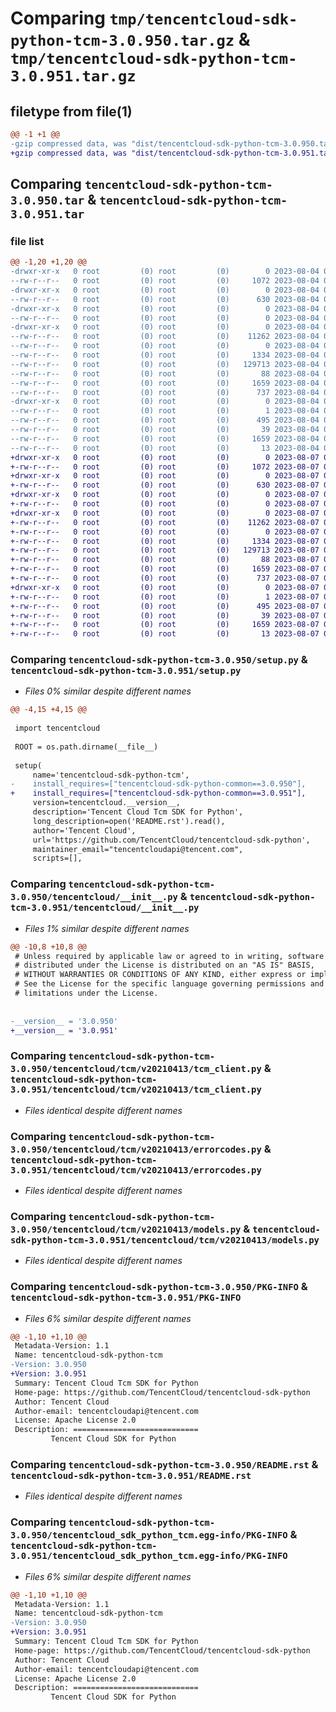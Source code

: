 # Comparing `tmp/tencentcloud-sdk-python-tcm-3.0.950.tar.gz` & `tmp/tencentcloud-sdk-python-tcm-3.0.951.tar.gz`

## filetype from file(1)

```diff
@@ -1 +1 @@
-gzip compressed data, was "dist/tencentcloud-sdk-python-tcm-3.0.950.tar", last modified: Fri Aug  4 00:35:18 2023, max compression
+gzip compressed data, was "dist/tencentcloud-sdk-python-tcm-3.0.951.tar", last modified: Mon Aug  7 00:34:57 2023, max compression
```

## Comparing `tencentcloud-sdk-python-tcm-3.0.950.tar` & `tencentcloud-sdk-python-tcm-3.0.951.tar`

### file list

```diff
@@ -1,20 +1,20 @@
-drwxr-xr-x   0 root         (0) root         (0)        0 2023-08-04 00:35:18.000000 tencentcloud-sdk-python-tcm-3.0.950/
--rw-r--r--   0 root         (0) root         (0)     1072 2023-08-04 00:35:18.000000 tencentcloud-sdk-python-tcm-3.0.950/setup.py
-drwxr-xr-x   0 root         (0) root         (0)        0 2023-08-04 00:35:18.000000 tencentcloud-sdk-python-tcm-3.0.950/tencentcloud/
--rw-r--r--   0 root         (0) root         (0)      630 2023-08-04 00:35:18.000000 tencentcloud-sdk-python-tcm-3.0.950/tencentcloud/__init__.py
-drwxr-xr-x   0 root         (0) root         (0)        0 2023-08-04 00:35:18.000000 tencentcloud-sdk-python-tcm-3.0.950/tencentcloud/tcm/
--rw-r--r--   0 root         (0) root         (0)        0 2023-08-04 00:35:18.000000 tencentcloud-sdk-python-tcm-3.0.950/tencentcloud/tcm/__init__.py
-drwxr-xr-x   0 root         (0) root         (0)        0 2023-08-04 00:35:18.000000 tencentcloud-sdk-python-tcm-3.0.950/tencentcloud/tcm/v20210413/
--rw-r--r--   0 root         (0) root         (0)    11262 2023-08-04 00:35:18.000000 tencentcloud-sdk-python-tcm-3.0.950/tencentcloud/tcm/v20210413/tcm_client.py
--rw-r--r--   0 root         (0) root         (0)        0 2023-08-04 00:35:18.000000 tencentcloud-sdk-python-tcm-3.0.950/tencentcloud/tcm/v20210413/__init__.py
--rw-r--r--   0 root         (0) root         (0)     1334 2023-08-04 00:35:18.000000 tencentcloud-sdk-python-tcm-3.0.950/tencentcloud/tcm/v20210413/errorcodes.py
--rw-r--r--   0 root         (0) root         (0)   129713 2023-08-04 00:35:18.000000 tencentcloud-sdk-python-tcm-3.0.950/tencentcloud/tcm/v20210413/models.py
--rw-r--r--   0 root         (0) root         (0)       88 2023-08-04 00:35:18.000000 tencentcloud-sdk-python-tcm-3.0.950/setup.cfg
--rw-r--r--   0 root         (0) root         (0)     1659 2023-08-04 00:35:18.000000 tencentcloud-sdk-python-tcm-3.0.950/PKG-INFO
--rw-r--r--   0 root         (0) root         (0)      737 2023-08-04 00:35:18.000000 tencentcloud-sdk-python-tcm-3.0.950/README.rst
-drwxr-xr-x   0 root         (0) root         (0)        0 2023-08-04 00:35:18.000000 tencentcloud-sdk-python-tcm-3.0.950/tencentcloud_sdk_python_tcm.egg-info/
--rw-r--r--   0 root         (0) root         (0)        1 2023-08-04 00:35:18.000000 tencentcloud-sdk-python-tcm-3.0.950/tencentcloud_sdk_python_tcm.egg-info/dependency_links.txt
--rw-r--r--   0 root         (0) root         (0)      495 2023-08-04 00:35:18.000000 tencentcloud-sdk-python-tcm-3.0.950/tencentcloud_sdk_python_tcm.egg-info/SOURCES.txt
--rw-r--r--   0 root         (0) root         (0)       39 2023-08-04 00:35:18.000000 tencentcloud-sdk-python-tcm-3.0.950/tencentcloud_sdk_python_tcm.egg-info/requires.txt
--rw-r--r--   0 root         (0) root         (0)     1659 2023-08-04 00:35:18.000000 tencentcloud-sdk-python-tcm-3.0.950/tencentcloud_sdk_python_tcm.egg-info/PKG-INFO
--rw-r--r--   0 root         (0) root         (0)       13 2023-08-04 00:35:18.000000 tencentcloud-sdk-python-tcm-3.0.950/tencentcloud_sdk_python_tcm.egg-info/top_level.txt
+drwxr-xr-x   0 root         (0) root         (0)        0 2023-08-07 00:34:57.000000 tencentcloud-sdk-python-tcm-3.0.951/
+-rw-r--r--   0 root         (0) root         (0)     1072 2023-08-07 00:34:57.000000 tencentcloud-sdk-python-tcm-3.0.951/setup.py
+drwxr-xr-x   0 root         (0) root         (0)        0 2023-08-07 00:34:57.000000 tencentcloud-sdk-python-tcm-3.0.951/tencentcloud/
+-rw-r--r--   0 root         (0) root         (0)      630 2023-08-07 00:34:57.000000 tencentcloud-sdk-python-tcm-3.0.951/tencentcloud/__init__.py
+drwxr-xr-x   0 root         (0) root         (0)        0 2023-08-07 00:34:57.000000 tencentcloud-sdk-python-tcm-3.0.951/tencentcloud/tcm/
+-rw-r--r--   0 root         (0) root         (0)        0 2023-08-07 00:34:57.000000 tencentcloud-sdk-python-tcm-3.0.951/tencentcloud/tcm/__init__.py
+drwxr-xr-x   0 root         (0) root         (0)        0 2023-08-07 00:34:57.000000 tencentcloud-sdk-python-tcm-3.0.951/tencentcloud/tcm/v20210413/
+-rw-r--r--   0 root         (0) root         (0)    11262 2023-08-07 00:34:57.000000 tencentcloud-sdk-python-tcm-3.0.951/tencentcloud/tcm/v20210413/tcm_client.py
+-rw-r--r--   0 root         (0) root         (0)        0 2023-08-07 00:34:57.000000 tencentcloud-sdk-python-tcm-3.0.951/tencentcloud/tcm/v20210413/__init__.py
+-rw-r--r--   0 root         (0) root         (0)     1334 2023-08-07 00:34:57.000000 tencentcloud-sdk-python-tcm-3.0.951/tencentcloud/tcm/v20210413/errorcodes.py
+-rw-r--r--   0 root         (0) root         (0)   129713 2023-08-07 00:34:57.000000 tencentcloud-sdk-python-tcm-3.0.951/tencentcloud/tcm/v20210413/models.py
+-rw-r--r--   0 root         (0) root         (0)       88 2023-08-07 00:34:57.000000 tencentcloud-sdk-python-tcm-3.0.951/setup.cfg
+-rw-r--r--   0 root         (0) root         (0)     1659 2023-08-07 00:34:57.000000 tencentcloud-sdk-python-tcm-3.0.951/PKG-INFO
+-rw-r--r--   0 root         (0) root         (0)      737 2023-08-07 00:34:57.000000 tencentcloud-sdk-python-tcm-3.0.951/README.rst
+drwxr-xr-x   0 root         (0) root         (0)        0 2023-08-07 00:34:57.000000 tencentcloud-sdk-python-tcm-3.0.951/tencentcloud_sdk_python_tcm.egg-info/
+-rw-r--r--   0 root         (0) root         (0)        1 2023-08-07 00:34:57.000000 tencentcloud-sdk-python-tcm-3.0.951/tencentcloud_sdk_python_tcm.egg-info/dependency_links.txt
+-rw-r--r--   0 root         (0) root         (0)      495 2023-08-07 00:34:57.000000 tencentcloud-sdk-python-tcm-3.0.951/tencentcloud_sdk_python_tcm.egg-info/SOURCES.txt
+-rw-r--r--   0 root         (0) root         (0)       39 2023-08-07 00:34:57.000000 tencentcloud-sdk-python-tcm-3.0.951/tencentcloud_sdk_python_tcm.egg-info/requires.txt
+-rw-r--r--   0 root         (0) root         (0)     1659 2023-08-07 00:34:57.000000 tencentcloud-sdk-python-tcm-3.0.951/tencentcloud_sdk_python_tcm.egg-info/PKG-INFO
+-rw-r--r--   0 root         (0) root         (0)       13 2023-08-07 00:34:57.000000 tencentcloud-sdk-python-tcm-3.0.951/tencentcloud_sdk_python_tcm.egg-info/top_level.txt
```

### Comparing `tencentcloud-sdk-python-tcm-3.0.950/setup.py` & `tencentcloud-sdk-python-tcm-3.0.951/setup.py`

 * *Files 0% similar despite different names*

```diff
@@ -4,15 +4,15 @@
 
 import tencentcloud
 
 ROOT = os.path.dirname(__file__)
 
 setup(
     name='tencentcloud-sdk-python-tcm',
-    install_requires=["tencentcloud-sdk-python-common==3.0.950"],
+    install_requires=["tencentcloud-sdk-python-common==3.0.951"],
     version=tencentcloud.__version__,
     description='Tencent Cloud Tcm SDK for Python',
     long_description=open('README.rst').read(),
     author='Tencent Cloud',
     url='https://github.com/TencentCloud/tencentcloud-sdk-python',
     maintainer_email="tencentcloudapi@tencent.com",
     scripts=[],
```

### Comparing `tencentcloud-sdk-python-tcm-3.0.950/tencentcloud/__init__.py` & `tencentcloud-sdk-python-tcm-3.0.951/tencentcloud/__init__.py`

 * *Files 1% similar despite different names*

```diff
@@ -10,8 +10,8 @@
 # Unless required by applicable law or agreed to in writing, software
 # distributed under the License is distributed on an "AS IS" BASIS,
 # WITHOUT WARRANTIES OR CONDITIONS OF ANY KIND, either express or implied.
 # See the License for the specific language governing permissions and
 # limitations under the License.
 
 
-__version__ = '3.0.950'
+__version__ = '3.0.951'
```

### Comparing `tencentcloud-sdk-python-tcm-3.0.950/tencentcloud/tcm/v20210413/tcm_client.py` & `tencentcloud-sdk-python-tcm-3.0.951/tencentcloud/tcm/v20210413/tcm_client.py`

 * *Files identical despite different names*

### Comparing `tencentcloud-sdk-python-tcm-3.0.950/tencentcloud/tcm/v20210413/errorcodes.py` & `tencentcloud-sdk-python-tcm-3.0.951/tencentcloud/tcm/v20210413/errorcodes.py`

 * *Files identical despite different names*

### Comparing `tencentcloud-sdk-python-tcm-3.0.950/tencentcloud/tcm/v20210413/models.py` & `tencentcloud-sdk-python-tcm-3.0.951/tencentcloud/tcm/v20210413/models.py`

 * *Files identical despite different names*

### Comparing `tencentcloud-sdk-python-tcm-3.0.950/PKG-INFO` & `tencentcloud-sdk-python-tcm-3.0.951/PKG-INFO`

 * *Files 6% similar despite different names*

```diff
@@ -1,10 +1,10 @@
 Metadata-Version: 1.1
 Name: tencentcloud-sdk-python-tcm
-Version: 3.0.950
+Version: 3.0.951
 Summary: Tencent Cloud Tcm SDK for Python
 Home-page: https://github.com/TencentCloud/tencentcloud-sdk-python
 Author: Tencent Cloud
 Author-email: tencentcloudapi@tencent.com
 License: Apache License 2.0
 Description: ============================
         Tencent Cloud SDK for Python
```

### Comparing `tencentcloud-sdk-python-tcm-3.0.950/README.rst` & `tencentcloud-sdk-python-tcm-3.0.951/README.rst`

 * *Files identical despite different names*

### Comparing `tencentcloud-sdk-python-tcm-3.0.950/tencentcloud_sdk_python_tcm.egg-info/PKG-INFO` & `tencentcloud-sdk-python-tcm-3.0.951/tencentcloud_sdk_python_tcm.egg-info/PKG-INFO`

 * *Files 6% similar despite different names*

```diff
@@ -1,10 +1,10 @@
 Metadata-Version: 1.1
 Name: tencentcloud-sdk-python-tcm
-Version: 3.0.950
+Version: 3.0.951
 Summary: Tencent Cloud Tcm SDK for Python
 Home-page: https://github.com/TencentCloud/tencentcloud-sdk-python
 Author: Tencent Cloud
 Author-email: tencentcloudapi@tencent.com
 License: Apache License 2.0
 Description: ============================
         Tencent Cloud SDK for Python
```

